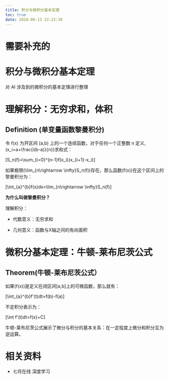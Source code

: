 ```yaml
---
title: 积分与微积分基本定理
toc: true
date: 2018-06-12 22:23:38
---
```

# 需要补充的

# 积分与微积分基本定理


对 AI 涉及到的微积分的基本定理进行整理


# 理解积分：无穷求和，体积




## Definition (单变量函数黎曼积分)


令 f(x) 为开区间 (a,b) 上的一个连续函数，对于任何一个正整数 n 定义,\(x_i=a+\frac{i(b-a)}{n}\)求和式：

\[S_n(f)=\sum_{i=0}^{n-1}f(x_i)(x_{i+1}-x_i)\]

如果极限\(\lim_{n\rightarrow \infty}S_n(f)\)存在，那么函数\(f(x)\)在这个区间上的黎曼积分为：

\[\int_{a}^{b}f(x)dx=\lim_{n\rightarrow \infty}S_n(f)\]

**为什么叫做黎曼积分？**

理解积分：




  * 代数意义：无穷求和

  * 几何意义：函数与X轴之间的有向面积







# 微积分基本定理：牛顿-莱布尼茨公式




## Theorem(牛顿-莱布尼茨公式）


如果\(f(x)\)是定义在闭区间[a,b]上的可微函数，那么就有：

\[\int_{a}^{b}f'(t)dt=f(b)-f(a)\]

不定积分表示为：

\[\int f'(t)dt=f(x)+C\]

牛顿-莱布尼茨公式展示了微分与积分的基本关系：在一定程度上微分和积分互为逆运算。






# 相关资料

- 七月在线 深度学习
